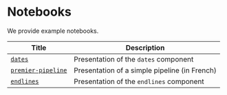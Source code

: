 # Notebooks

We provide example notebooks.

| Title                                                                                                                | Description                                   |
| -------------------------------------------------------------------------------------------------------------------- | --------------------------------------------- |
| [`dates`](https://gitlab.eds.aphp.fr/datasciencetools/edsnlp/-/blob/master/notebooks/dates/user-guide.md)            | Presentation of the `dates` component         |
| [`premier-pipeline`](https://gitlab.eds.aphp.fr/datasciencetools/edsnlp/-/blob/master/notebooks/premier-pipeline.md) | Presentation of a simple pipeline (in French) |
| [`endlines`](https://gitlab.eds.aphp.fr/datasciencetools/edsnlp/-/blob/master/notebooks/endlines-example.md)         | Presentation of the `endlines` component      |
